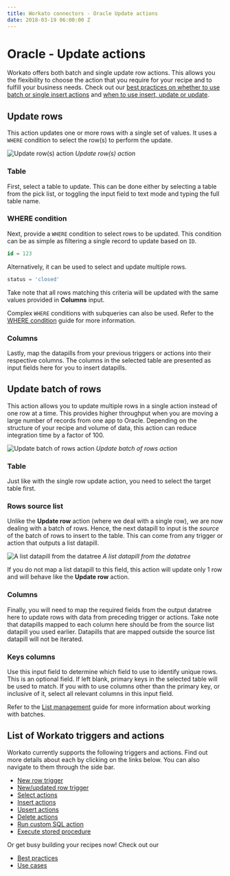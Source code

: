 ```yaml
---
title: Workato connectors - Oracle Update actions
date: 2018-03-19 06:00:00 Z
---
```


# Oracle - Update actions
Workato offers both batch and single update row actions. This allows you the flexibility to choose the action that you require for your recipe and to fulfill your business needs. Check out our [best practices on whether to use batch or single insert actions](/connectors/oracle/best-practices.md#deciding-when-to-use-batch-of-rows-triggersactions-vs-single-row-triggersactions) and [when to use insert, update or update](/connectors/oracle/best-practices.md#when-to-use-update-insert-and-upsert-actions).

## Update rows
This action updates one or more rows with a single set of values. It uses a `WHERE` condition to select the row(s) to perform the update.

![Update row(s) action](~@img/oracle/update_row_action.png)
*Update row(s) action*

### Table
First, select a table to update. This can be done either by selecting a table from the pick list, or toggling the input field to text mode and typing the full table name.

### WHERE condition
Next, provide a `WHERE` condition to select rows to be updated. This condition can be as simple as filtering a single record to update based on `ID`.

```sql
id = 123
```

Alternatively, it can be used to select and update multiple rows.

```sql
status = 'closed'
```

Take note that all rows matching this criteria will be updated with the same values provided in **Columns** input.

Complex `WHERE` conditions with subqueries can also be used. Refer to the [WHERE condition](/connectors/oracle/introduction.md#using-where-conditions) guide for more information.

### Columns
Lastly, map the datapills from your previous triggers or actions into their respective columns. The columns in the selected table are presented as input fields here for you to insert datapills.

## Update batch of rows
This action allows you to update multiple rows in a single action instead of one row at a time. This provides higher throughput when you are moving a large number of records from one app to Oracle. Depending on the structure of your recipe and volume of data, this action can reduce integration time by a factor of 100.

![Update batch of rows action](~@img/oracle/update_rows_batch_action.png)
*Update batch of rows action*

### Table
Just like with the single row update action, you need to select the target table first.

### Rows source list
Unlike the **Update row** action (where we deal with a single row), we are now dealing with a batch of rows. Hence, the next datapill to input is the *source* of the batch of rows to insert to the table. This can come from any trigger or action that outputs a list datapill.

![A list datapill from the datatree](~@img/oracle/list_datapill_in_output_tree.png)
*A list datapill from the datatree*

If you do not map a list datapill to this field, this action will update only 1 row and will behave like the **Update row** action.

### Columns
Finally, you will need to map the required fields from the output datatree here to update rows with data from preceding trigger or actions. Take note that datapills mapped to each column here should be from the source list datapill you used earlier. Datapills that are mapped outside the source list datapill will not be iterated.

### Keys columns
Use this input field to determine which field to use to identify unique rows. This is an optional field. If left blank, primary keys in the selected table will be used to match. If you with to use columns other than the primary key, or inclusive of it, select all relevant columns in this input field.

Refer to the [List management](/features/list-management.md) guide for more information about working with batches.

## List of Workato triggers and actions
Workato currently supports the following triggers and actions. Find out more details about each by clicking on the links below. You can also navigate to them through the side bar.

  * [New row trigger](/connectors/oracle/new-row-trigger.md)
  * [New/updated row trigger](/connectors/oracle/updated-row-trigger.md)
  * [Select actions](/connectors/oracle/select.md)
  * [Insert actions](/connectors/oracle/insert.md)
  * [Upsert actions](/connectors/oracle/upsert.md)
  * [Delete actions](/connectors/oracle/delete.md)
  * [Run custom SQL action](/connectors/oracle/run_sql.md)
  * [Execute stored procedure](/connectors/oracle/stored-procedure.md)

  Or get busy building your recipes now! Check out our
  * [Best practices](/connectors/oracle/best-practices.md)
  * [Use cases](/connectors/database-common-use-cases.md)
